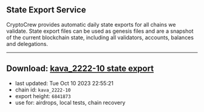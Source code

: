 ## State Export Service
CryptoCrew provides automatic daily state exports for all chains we validate. State export files can be used as genesis files and are a snapshot of the current blockchain state, including all validators, accounts, balances and delegations.

---
**Download: [kava_2222-10 state export](https://dl.ccvalidators.com/SERVICE/kava/kava_2222-10_export_6841873.json)**
---

- last updated: Tue Oct 10 2023 22:55:21
- chain id: `kava_2222-10`
- export height: `6841873`
- use for: airdrops, local tests, chain recovery

